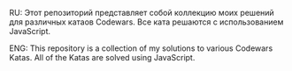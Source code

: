 RU: Этот репозиторий представляет собой коллекцию моих решений для различных катаов Codewars. Все ката решаются с использованием JavaScript.

ENG: This repository is a collection of my solutions to various Codewars Katas. All of the Katas are solved using JavaScript.

